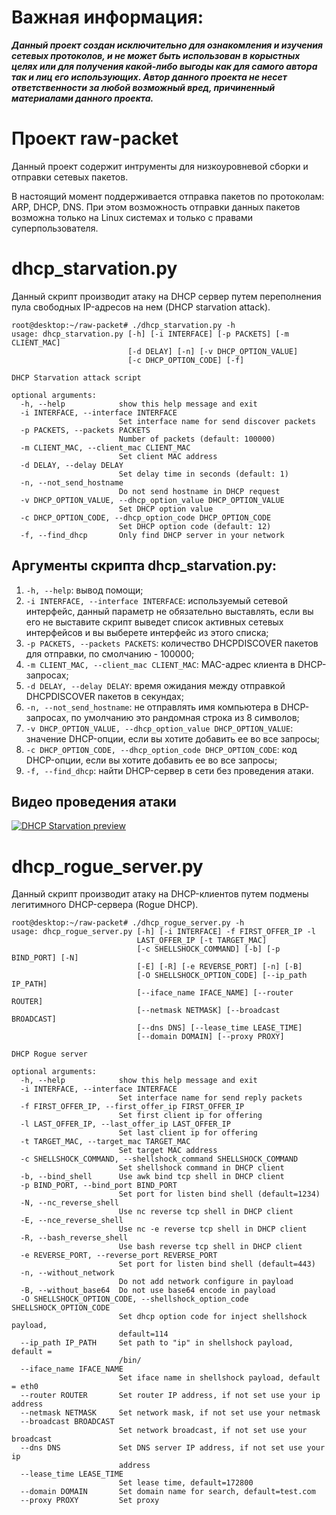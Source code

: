 # Важная информация:
***Данный проект создан исключительно для ознакомления и изучения сетевых протоколов, и не может быть использован в корыстных целях или для получения какой-либо выгоды как для самого автора так и лиц его использующих.
Автор данного проекта не несет ответственности за любой возможный вред, причиненный материалами данного проекта.***

# Проект raw-packet
Данный проект содержит интрументы для низкоуровневой сборки и отправки сетевых пакетов.

В настоящий момент поддерживается отправка пакетов по протоколам: ARP, DHCP, DNS.
При этом возможность отправки данных пакетов возможна только на Linux системах и только с правами суперпользователя.

# dhcp_starvation.py
Данный скрипт производит атаку на DHCP сервер путем переполнения пула свободных IP-адресов на нем (DHCP starvation attack).

```
root@desktop:~/raw-packet# ./dhcp_starvation.py -h
usage: dhcp_starvation.py [-h] [-i INTERFACE] [-p PACKETS] [-m CLIENT_MAC]
                          [-d DELAY] [-n] [-v DHCP_OPTION_VALUE]
                          [-c DHCP_OPTION_CODE] [-f]

DHCP Starvation attack script

optional arguments:
  -h, --help            show this help message and exit
  -i INTERFACE, --interface INTERFACE
                        Set interface name for send discover packets
  -p PACKETS, --packets PACKETS
                        Number of packets (default: 100000)
  -m CLIENT_MAC, --client_mac CLIENT_MAC
                        Set client MAC address
  -d DELAY, --delay DELAY
                        Set delay time in seconds (default: 1)
  -n, --not_send_hostname
                        Do not send hostname in DHCP request
  -v DHCP_OPTION_VALUE, --dhcp_option_value DHCP_OPTION_VALUE
                        Set DHCP option value
  -c DHCP_OPTION_CODE, --dhcp_option_code DHCP_OPTION_CODE
                        Set DHCP option code (default: 12)
  -f, --find_dhcp       Only find DHCP server in your network
```

## Аргументы скрипта dhcp_starvation.py:
1. ```-h, --help```: вывод помощи;
2. ```-i INTERFACE, --interface INTERFACE```: используемый сетевой интерфейс, данный параметр не обязательно выставлять, если вы его не выставите скрипт выведет список активных сетевых интерфейсов и вы выберете интерфейс из этого списка;
3. ```-p PACKETS, --packets PACKETS```: количество DHCPDISCOVER пакетов для отправки, по смолчанию - 100000;
4. ```-m CLIENT_MAC, --client_mac CLIENT_MAC```: MAC-адрес клиента в DHCP-запросах;
5. ```-d DELAY, --delay DELAY```: время ожидания между отправкой DHCPDISCOVER пакетов в секундах;
6. ```-n, --not_send_hostname```: не отправлять имя компьютера в DHCP-запросах, по умолчанию это рандомная строка из 8 символов;
7. ```-v DHCP_OPTION_VALUE, --dhcp_option_value DHCP_OPTION_VALUE```: значение DHCP-опции, если вы хотите добавить ее во все запросы;
8. ```-c DHCP_OPTION_CODE, --dhcp_option_code DHCP_OPTION_CODE```: код DHCP-опции, если вы хотите добавить ее во все запросы;
9. ```-f, --find_dhcp```: найти DHCP-сервер в сети без проведения атаки.

## Видео проведения атаки
[![DHCP Starvation preview](https://j.gifs.com/lOzoB5.gif)](http://www.youtube.com/watch?v=yrMqg6xp6qQ)

# dhcp_rogue_server.py
Данный скрипт производит атаку на DHCP-клиентов путем подмены легитимного DHCP-сервера (Rogue DHCP).

```
root@desktop:~/raw-packet# ./dhcp_rogue_server.py -h
usage: dhcp_rogue_server.py [-h] [-i INTERFACE] -f FIRST_OFFER_IP -l
                            LAST_OFFER_IP [-t TARGET_MAC]
                            [-c SHELLSHOCK_COMMAND] [-b] [-p BIND_PORT] [-N]
                            [-E] [-R] [-e REVERSE_PORT] [-n] [-B]
                            [-O SHELLSHOCK_OPTION_CODE] [--ip_path IP_PATH]
                            [--iface_name IFACE_NAME] [--router ROUTER]
                            [--netmask NETMASK] [--broadcast BROADCAST]
                            [--dns DNS] [--lease_time LEASE_TIME]
                            [--domain DOMAIN] [--proxy PROXY]

DHCP Rogue server

optional arguments:
  -h, --help            show this help message and exit
  -i INTERFACE, --interface INTERFACE
                        Set interface name for send reply packets
  -f FIRST_OFFER_IP, --first_offer_ip FIRST_OFFER_IP
                        Set first client ip for offering
  -l LAST_OFFER_IP, --last_offer_ip LAST_OFFER_IP
                        Set last client ip for offering
  -t TARGET_MAC, --target_mac TARGET_MAC
                        Set target MAC address
  -c SHELLSHOCK_COMMAND, --shellshock_command SHELLSHOCK_COMMAND
                        Set shellshock command in DHCP client
  -b, --bind_shell      Use awk bind tcp shell in DHCP client
  -p BIND_PORT, --bind_port BIND_PORT
                        Set port for listen bind shell (default=1234)
  -N, --nc_reverse_shell
                        Use nc reverse tcp shell in DHCP client
  -E, --nce_reverse_shell
                        Use nc -e reverse tcp shell in DHCP client
  -R, --bash_reverse_shell
                        Use bash reverse tcp shell in DHCP client
  -e REVERSE_PORT, --reverse_port REVERSE_PORT
                        Set port for listen bind shell (default=443)
  -n, --without_network
                        Do not add network configure in payload
  -B, --without_base64  Do not use base64 encode in payload
  -O SHELLSHOCK_OPTION_CODE, --shellshock_option_code SHELLSHOCK_OPTION_CODE
                        Set dhcp option code for inject shellshock payload,
                        default=114
  --ip_path IP_PATH     Set path to "ip" in shellshock payload, default =
                        /bin/
  --iface_name IFACE_NAME
                        Set iface name in shellshock payload, default = eth0
  --router ROUTER       Set router IP address, if not set use your ip address
  --netmask NETMASK     Set network mask, if not set use your netmask
  --broadcast BROADCAST
                        Set network broadcast, if not set use your broadcast
  --dns DNS             Set DNS server IP address, if not set use your ip
                        address
  --lease_time LEASE_TIME
                        Set lease time, default=172800
  --domain DOMAIN       Set domain name for search, default=test.com
  --proxy PROXY         Set proxy
```
